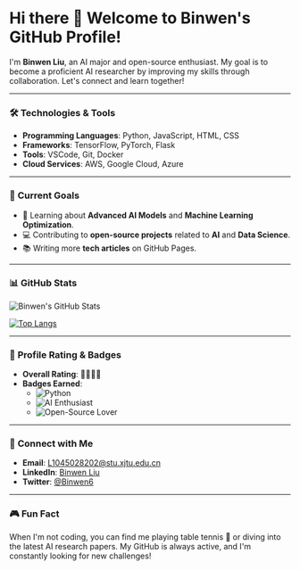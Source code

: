 # Hi there 👋 Welcome to Binwen's GitHub Profile!



I'm **Binwen Liu**, an AI major and open-source enthusiast. My goal is to become a proficient AI researcher by improving my skills through collaboration. Let's connect and learn together!

---

### 🛠️ **Technologies & Tools**
- **Programming Languages**: Python, JavaScript, HTML, CSS
- **Frameworks**: TensorFlow, PyTorch, Flask
- **Tools**: VSCode, Git, Docker
- **Cloud Services**: AWS, Google Cloud, Azure

---

### 🚀 **Current Goals**
- 🌱 Learning about **Advanced AI Models** and **Machine Learning Optimization**.
- 💻 Contributing to **open-source projects** related to **AI** and **Data Science**.
- 📚 Writing more **tech articles** on GitHub Pages.

---

### 📊 **GitHub Stats**
![Binwen's GitHub Stats](https://github-readme-stats.vercel.app/api?username=Binwen6&show_icons=true&theme=radical)

[![Top Langs](https://github-readme-stats.vercel.app/api/top-langs/?username=Binwen6&layout=compact&theme=radical)](https://github.com/anuraghazra/github-readme-stats)

---

### 🎯 **Profile Rating & Badges**
- **Overall Rating**: 🌟🌟🌟🌟
- **Badges Earned**:
  - ![Python](https://img.shields.io/badge/-Python-3776AB?style=flat-square&logo=Python&logoColor=white)
  - ![AI Enthusiast](https://img.shields.io/badge/-AI%20Enthusiast-brightgreen?style=flat-square)
  - ![Open-Source Lover](https://img.shields.io/badge/-Open--Source%20Lover-blue?style=flat-square)

---

### 🔗 **Connect with Me**
- **Email**: L1045028202@stu.xjtu.edu.cn
- **LinkedIn**: [Binwen Liu](https://www.linkedin.com/in/binwenliu/)
- **Twitter**: [@Binwen6](https://twitter.com/Binwen6)

---

### 🎮 **Fun Fact**
When I'm not coding, you can find me playing table tennis 🎾 or diving into the latest AI research papers. My GitHub is always active, and I'm constantly looking for new challenges!
